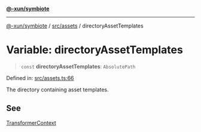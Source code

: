 [**@-xun/symbiote**](../../../README.md)

***

[@-xun/symbiote](../../../README.md) / [src/assets](../README.md) / directoryAssetTemplates

# Variable: directoryAssetTemplates

> `const` **directoryAssetTemplates**: `AbsolutePath`

Defined in: [src/assets.ts:66](https://github.com/Xunnamius/symbiote/blob/dc192a66d47b6c3a3464852ad43eb71fe137ca73/src/assets.ts#L66)

The directory containing asset templates.

## See

[TransformerContext](../type-aliases/TransformerContext.md)
